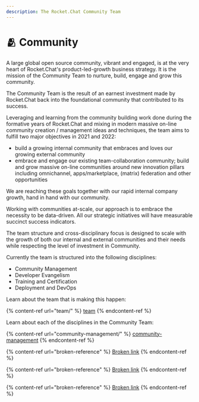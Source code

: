 ```yaml
---
description: The Rocket.Chat Community Team
---
```


# 🫂 Community

A large global open source community, vibrant and engaged, is at the very heart of Rocket.Chat's product-led-growth business strategy. It is the mission of the Community Team to nurture, build, engage and grow this community.

The Community Team is the result of an earnest investment made by Rocket.Chat back into the foundational community that contributed to its success.

Leveraging and learning from the community building work done during the formative years of Rocket.Chat and mixing in modern massive on-line community creation / management ideas and techniques, the team aims to fulfill two major objectives in 2021 and 2022:

* build a growing internal community that embraces and loves our growing external community
* embrace and engage our existing team-collaboration community; build and grow massive on-line communities around new innovation pillars including omnichannel, apps/marketplace, (matrix) federation and other opportunities

We are reaching these goals together with our rapid internal company growth, hand in hand with our community.

Working with communities at-scale, our approach is to embrace the necessity to be data-driven. All our strategic initiatives will have measurable succinct success indicators.

The team structure and cross-disciplinary focus is designed to scale with the growth of both our internal and external communities and their needs while respecting the level of investment in Community.

Currently the team is structured into the following disciplines:

* Community Management
* Developer Evangelism
* Training and Certification
* Deployment and DevOps

Learn about the team that is making this happen:

{% content-ref url="team/" %}
[team](team/)
{% endcontent-ref %}

Learn about each of the disciplines in the Community Team:

{% content-ref url="community-management/" %}
[community-management](community-management/)
{% endcontent-ref %}

{% content-ref url="broken-reference" %}
[Broken link](broken-reference)
{% endcontent-ref %}

{% content-ref url="broken-reference" %}
[Broken link](broken-reference)
{% endcontent-ref %}

{% content-ref url="broken-reference" %}
[Broken link](broken-reference)
{% endcontent-ref %}
